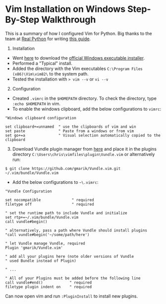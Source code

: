 # Vim Installation on Windows Step-By-Step Walkthrough
This is a summary of how I configured Vim for Python. Big thanks to the team at [Real Python](https://realpython.com/vim-and-python-a-match-made-in-heaven/#team) for writing [this guide](https://realpython.com/vim-and-python-a-match-made-in-heaven/#.V1rDm_8hrNU.reddit).

1. Installation
- Went [here](https://www.vim.org/download.php#pc) to download the [official Windows executable installer](https://ftp.nluug.nl/pub/vim/pc/gvim82.exe).
- Performed a "Typical" install.
- Added the directory with the Vim executables `C:\Program Files (x86)\Vim\vim82\` to the system path.
- Tested the installation with `> vim --v` or `vi --v`

2. Configuration
- Created `.vimrc` in the `$HOMEPATH` directory. To check the directory, type `:echo $HOMEPATH` in vim.
- To enable the windows clipboard, add the below configurations to `vimrc`:
```
"Windows clipboard configuration

set clipboard+=unnamed  " use the clipboards of vim and win
set paste               " Paste from a windows or from vim
set go+=a               " Visual selection automatically copied to the clipboard
``` 

3. Download Vundle plugin manager from [here](https://github.com/VundleVim/Vundle.vim) and place it in the plugins directory `C:\Users\chris\vimfiles\plugin\Vundle.vim` or alternatively run:

```
$ git clone https://github.com/gmarik/Vundle.vim.git ~/.vim/bundle/Vundle.vim
```
- Add the below configurations to `~\.vimrc`:
```
"Vundle Configuration

set nocompatible              " required
filetype off                  " required

" set the runtime path to include Vundle and initialize
set rtp+=~/.vim/bundle/Vundle.vim
call vundle#begin()

" alternatively, pass a path where Vundle should install plugins
"call vundle#begin('~/some/path/here')

" let Vundle manage Vundle, required
Plugin 'gmarik/Vundle.vim'

" add all your plugins here (note older versions of Vundle
" used Bundle instead of Plugin)

" ...

" All of your Plugins must be added before the following line
call vundle#end()            " required
filetype plugin indent on    " required

```
Can now open vim and run `:PluginInstall` to install new plugins.


